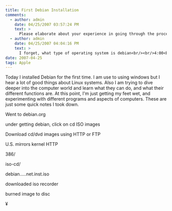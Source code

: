 ```yaml
---
title: First Debian Installation
comments:
  - author: admin
    date: 04/25/2007 03:57:24 PM
    text: >
      Please elaborate about your experience in going through the procedure, not just the nuts and bolts. What's the story behind it? And what you posted there is only half the story, you didn't talk about the installer!!!
  - author: admin
    date: 04/25/2007 04:04:16 PM
    text: >
      I forget, what type of operating system is debian<br/><br/>4:00<br/><br/>linux<br/><br/>4:00<br/><br/>yeah thats right<br/><br/>4:00<br/><br/>but debian is the "universal operating system"<br/><br/>4:01<br/><br/>now what do you mean by that....so is debian a specific type of linux operating system kind of like windows xp is a version of the windows os<br/><br/>4:02<br/><br/>hmmm, its not really the same... but as you know, you installed version 4, which was just officially released earlier this month.<br/><br/>03:13<br/>Whereas Windows has version "XP", debian has versions 3 and 4, 3 was nicknamed sarge (I think), and 4 is nicknamed etch.<br/><br/>4:03<br/><br/>gotcha<br/><br/>4:03<br/>interesting<br/><br/>05:15<br/>why are there so many versions whereas windows is so limited<br/><br/>as far as linux goes, there are hundreds, if not thousands, of variations, usually called the different "flavors" of linux<br/><br/>millions of people all over the world are all working on it together, and they all have different opinions of how it should work, whereas windows is developed by a much smaller pool of developers, with much different, and much narrower, objectives. at least that's what I think.<br/><br/>depends on the version, ubuntu and debian are very similar, whereas gentoo is in its own world, same with slackware. Centos, whitebox, and red hat are similar, the differences are often clear in how the software is managed, but also the objective.<br/><br/>13:53<br/>Ubuntu is trying to be user friendly, while debian is staunchly free, gentoo is for cutting edge developers, and red hat is for corporate customers<br/><br/>14:33<br/>linux is an entirely different type of computing than windows, and linux is just a part of unix, which also include the bsd family: freebsd, netbsd, and openbsd.
date: 2007-04-25
tags: Apple
---
```

Today I installed Debian for the first time.  I am use to using windows but I hear a lot of good things about Linux systems.  Also I am trying to dive deeper into the computer world and learn what they can do, and what their different functions are.  At this point, I'm just getting my feet wet, and experimenting with different programs and aspects of computers. These are just some quick notes I took down.

Went to debian.org

under getting debian, click on cd ISO images

Download cd/dvd images using HTTP or FTP

U.S. mirrors kernel HTTP

386/

iso-cd/

debian.....net.inst.iso

downloaded iso recorder

burned image to disc

¥

